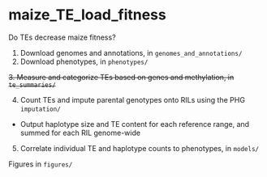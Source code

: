 # maize_TE_load_fitness
Do TEs decrease maize fitness?



1. Download genomes and annotations, in `genomes_and_annotations/`
2. Download phenotypes, in `phenotypes/`

~~3. Measure and categorize TEs based on genes and methylation, in `te_summaries/`~~

4. Count TEs and impute parental genotypes onto RILs using the PHG `imputation/`
  - Output haplotype size and TE content for each reference range, and summed for each RIL genome-wide
5. Correlate individual TE and haplotype counts to phenotypes, in `models/`

Figures in `figures/`
